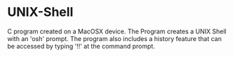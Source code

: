 # UNIX-Shell
C program created on a MacOSX device. The Program creates a UNIX Shell with an 'osh' prompt. 
The program also includes a history feature that can be accessed by typing '!!' at the command prompt.

